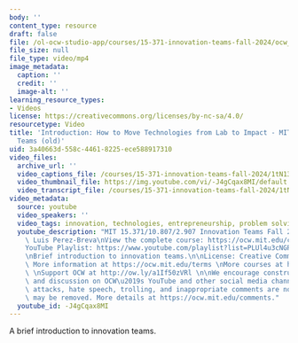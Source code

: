 ```yaml
---
body: ''
content_type: resource
draft: false
file: /ol-ocw-studio-app/courses/15-371-innovation-teams-fall-2024/ocw_15371_intro_360p_16_9.mp4
file_size: null
file_type: video/mp4
image_metadata:
  caption: ''
  credit: ''
  image-alt: ''
learning_resource_types:
- Videos
license: https://creativecommons.org/licenses/by-nc-sa/4.0/
resourcetype: Video
title: 'Introduction: How to Move Technologies from Lab to Impact - MIT Innovation
  Teams (old)'
uid: 3a40663d-558c-4461-8225-ece588917310
video_files:
  archive_url: ''
  video_captions_file: /courses/15-371-innovation-teams-fall-2024/1tN13sQdZ7R9qtFkxy29QBUFPzBTCdU1Y_transcript.webvtt
  video_thumbnail_file: https://img.youtube.com/vi/-J4gCqax8MI/default.jpg
  video_transcript_file: /courses/15-371-innovation-teams-fall-2024/1tN13sQdZ7R9qtFkxy29QBUFPzBTCdU1Y_transcript.pdf
video_metadata:
  source: youtube
  video_speakers: ''
  video_tags: innovation, technologies, entrepreneurship, problem solving
  youtube_description: "MIT 15.371/10.807/2.907 Innovation Teams Fall 2024\nInstructor:\
    \ Luis Perez-Breva\nView the complete course: https://ocw.mit.edu/courses/15-371-innovation-teams-fall-2024\n\
    YouTube Playlist: https://www.youtube.com/playlist?list=PLUl4u3cNGP63FBm4EY4n6fh8dcUAnetzi\n\
    \nBrief introduction to innovation teams.\n\nLicense: Creative Commons BY-NC-SA\
    \ More information at https://ocw.mit.edu/terms \nMore courses at https://ocw.mit.edu\
    \ \nSupport OCW at http://ow.ly/a1If50zVRl \n\nWe encourage constructive comments\
    \ and discussion on OCW\u2019s YouTube and other social media channels. Personal\
    \ attacks, hate speech, trolling, and inappropriate comments are not allowed and\
    \ may be removed. More details at https://ocw.mit.edu/comments."
  youtube_id: -J4gCqax8MI
---
```

A brief introduction to innovation teams.